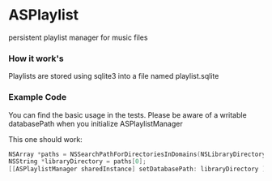 ASPlaylist
==========

persistent playlist manager for music files

### How it work's
Playlists are stored using sqlite3 into a file named playlist.sqlite

### Example Code

You can find the basic usage in the tests. Please be aware of a writable databasePath when you initialize ASPlaylistManager

This one should work:
```objective-c
NSArray *paths = NSSearchPathForDirectoriesInDomains(NSLibraryDirectory, NSUserDomainMask, YES);
NSString *libraryDirectory = paths[0];
[[ASPlaylistManager sharedInstance] setDatabasePath: libraryDirectory ];
```
